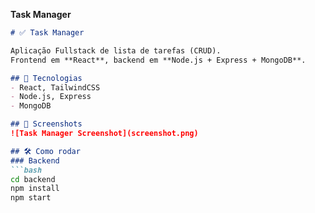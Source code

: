 **Task Manager**
```markdown
# ✅ Task Manager

Aplicação Fullstack de lista de tarefas (CRUD).  
Frontend em **React**, backend em **Node.js + Express + MongoDB**.

## 🚀 Tecnologias
- React, TailwindCSS
- Node.js, Express
- MongoDB

## 📸 Screenshots
![Task Manager Screenshot](screenshot.png)

## 🛠️ Como rodar
### Backend
```bash
cd backend
npm install
npm start
